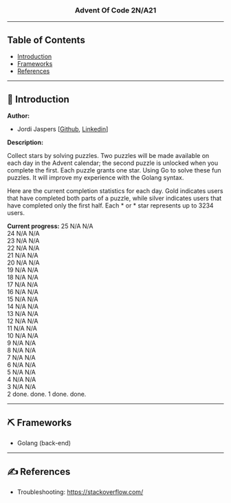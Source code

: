 <h3 align="center">Advent Of Code 2N/A21</h3>

---

## Table of Contents

- [Introduction](#introduction)
- [Frameworks](#frameworks) 
- [References](#references)

---

## 📝 Introduction

**Author:**

- Jordi Jaspers [[Github](https://github.com/Jordi-Jaspers "Github Page"), [Linkedin](https://www.linkedin.com/in/jordi-jaspers/ "Linkedin Page")]

**Description:**

Collect stars by solving puzzles. Two puzzles will be made available on each day in the Advent calendar; the second puzzle is unlocked when you complete the first. Each puzzle grants one star. Using Go to solve these fun puzzles. It will improve my experience with the Golang syntax.

Here are the current completion statistics for each day. Gold indicates users that have completed both parts of a puzzle, while silver indicates users that have completed only the first half. Each * or * star represents up to 3234 users.

**Current progress:**
25       N/A      N/A  
24       N/A      N/A  
23       N/A      N/A  
22       N/A      N/A  
21       N/A      N/A  
20       N/A      N/A  
19       N/A      N/A  
18       N/A      N/A  
17       N/A      N/A  
16       N/A      N/A  
15       N/A      N/A  
14       N/A      N/A  
13       N/A      N/A  
12       N/A      N/A  
11       N/A      N/A  
10       N/A      N/A  
 9       N/A      N/A  
 8       N/A      N/A  
 7       N/A      N/A  
 6       N/A      N/A  
 5       N/A      N/A  
 4       N/A      N/A  
 3       N/A      N/A  
 2   done.   done.
 1  done.  done.

---

## ⛏️ Frameworks

- Golang (back-end)

---

## ✍️ References

- Troubleshooting: <https://stackoverflow.com/>
